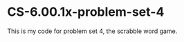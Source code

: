 CS-6.00.1x-problem-set-4
========================

This is my code for problem set 4, the scrabble word game.
